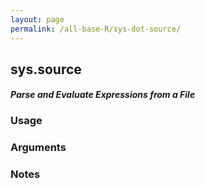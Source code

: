 ```yaml
---
layout: page
permalink: /all-base-R/sys-dot-source/
---
```


## __sys.source__

#### _Parse and Evaluate Expressions from a File_

### Usage

### Arguments

### Notes
